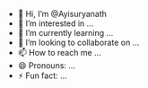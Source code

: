- 👋 Hi, I’m @Ayisuryanath
- 👀 I’m interested in ...
- 🌱 I’m currently learning ...
- 💞️ I’m looking to collaborate on ...
- 📫 How to reach me ...
- 😄 Pronouns: ...
- ⚡ Fun fact: ...

<!---
Ayisuryanath/Ayisuryanath is a ✨ special ✨ repository because its `README.md` (this file) appears on your GitHub profile.
You can click the Preview link to take a look at your changes.
--->
